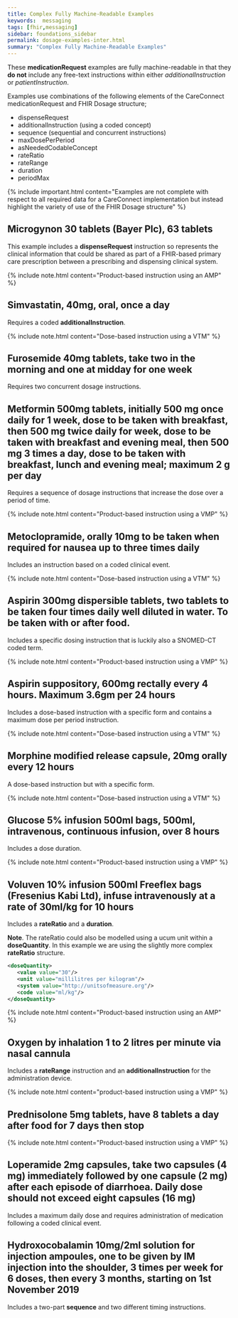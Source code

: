 ```yaml
---
title: Complex Fully Machine-Readable Examples
keywords:  messaging
tags: [fhir,messaging]
sidebar: foundations_sidebar
permalink: dosage-examples-inter.html
summary: "Complex Fully Machine-Readable Examples"
---
```



These **medicationRequest** examples are fully machine-readable in that they **do not** include any free-text instructions within either *additionalInstruction* or *patientInstruction*.

Examples use combinations of the following elements of the CareConnect medicationRequest and FHIR Dosage structure;
* dispenseRequest
* additionalInstruction (using a coded concept)
* sequence (sequential and concurrent instructions)
* maxDosePerPeriod
* asNeededCodableConcept
* rateRatio
* rateRange
* duration
* periodMax

{% include important.html content="Examples are not complete with respect to all required data for a CareConnect implementation but instead highlight the variety of use of the FHIR Dosage structure" %}

## Microgynon 30 tablets (Bayer Plc), 63 tablets ##

This example includes a **dispenseRequest** instruction so represents the clinical information that could be shared as part of a FHIR-based primary care prescription between a prescribing and dispensing clinical system.

{% include note.html content="Product-based instruction using an AMP" %}
<script src="https://gist.github.com/IOPS-DEV/46ea686c0956f3b3dfbc9174fe0264be.js"></script>

## Simvastatin, 40mg, oral, once a day ##

Requires a coded **additionalInstruction**.

{% include note.html content="Dose-based instruction using a VTM" %}
<script src="https://gist.github.com/IOPS-DEV/fb19cae01c43657194dfb1a77a850c1f.js"></script>

## Furosemide 40mg tablets, take two in the morning and one at midday for one week ##

Requires two concurrent dosage instructions. 

<script src="https://gist.github.com/IOPS-DEV/812bc65d9eb7c30891888e0dbda570bd.js"></script>

## Metformin 500mg tablets, initially 500 mg once daily for 1 week, dose to be taken with breakfast, then 500 mg twice daily for week, dose to be taken with breakfast and evening meal, then 500 mg 3 times a day, dose to be taken with breakfast, lunch and evening meal; maximum 2 g per day ##

Requires a sequence of dosage instructions that increase the dose over a period of time.

{% include note.html content="Product-based instruction using a VMP" %}
<script src="https://gist.github.com/IOPS-DEV/56fe2c774b9c772895cd702eeabcb128.js"></script>

## Metoclopramide, orally 10mg to be taken when required for nausea up to three times daily ##

Includes an instruction based on a coded clinical event.

{% include note.html content="Dose-based instruction using a VTM" %}
<script src="https://gist.github.com/IOPS-DEV/45bcc402fbeedc35099db6fa6085aa08.js"></script>

## Aspirin 300mg dispersible tablets, two tablets to be taken four times daily well diluted in water. To be taken with or after food. ##

Includes a specific dosing instruction that is luckily also a SNOMED-CT coded term. 

{% include note.html content="Product-based instruction using a VMP" %}
<script src="https://gist.github.com/IOPS-DEV/585c376d541e1a7835fa06f1e901fa87.js"></script>

## Aspirin suppository, 600mg rectally every 4 hours. Maximum 3.6gm per 24 hours ##

Includes a dose-based instruction with a specific form and contains a maximum dose per period instruction.

{% include note.html content="Dose-based instruction using a VTM" %}
<script src="https://gist.github.com/IOPS-DEV/d00ec0a22eb11e46357d248ed27d6ec7.js"></script>

## Morphine modified release capsule, 20mg orally every 12 hours ##

A dose-based instruction but with a specific form.

{% include note.html content="Dose-based instruction using a VTM" %}
<script src="https://gist.github.com/IOPS-DEV/f9b0b0f7f600f04d33d67e754c500692.js"></script>

## Glucose 5% infusion 500ml bags, 500ml, intravenous, continuous infusion, over 8 hours ##

Includes a dose duration.

{% include note.html content="Product-based instruction using a VMP" %}
<script src="https://gist.github.com/IOPS-DEV/509539f865054465a4f70d78e48bafe7.js"></script>

## Voluven 10% infusion 500ml Freeflex bags (Fresenius Kabi Ltd), infuse intravenously at a rate of 30ml/kg for 10 hours ##

Includes a **rateRatio** and a **duration**.

**Note**. The rateRatio could also be modelled using a ucum unit within a **doseQuantity**. In this example we are using the slightly more complex **rateRatio** structure.

```xml
<doseQuantity>
   <value value="30"/>
   <unit value="millilitres per kilogram"/>
   <system value="http://unitsofmeasure.org"/>
   <code value="ml/kg"/>
</doseQuantity>
```

{% include note.html content="Product-based instruction using an AMP" %}
<script src="https://gist.github.com/IOPS-DEV/6d107cc31ef17e3db0dfe6154b9ab41b.js"></script>

## Oxygen by inhalation 1 to 2 litres per minute via nasal cannula

Includes a **rateRange** instruction and an **additionalInstruction** for the administration device.

{% include note.html content="product-based instruction using a VMP" %}
<script src="https://gist.github.com/IOPS-DEV/d5d06b8a3e7117e194d2f92a93970fb8.js"></script>

## Prednisolone 5mg tablets, have 8 tablets a day after food for 7 days then stop ##

{% include note.html content="Product-based instruction using a VMP" %}
<script src="https://gist.github.com/IOPS-DEV/4a46edd308206475af59c0a418965f68.js"></script>

## Loperamide 2mg capsules, take two capsules (4 mg) immediately followed by one capsule (2 mg) after each episode of diarrhoea. Daily dose should not exceed eight capsules (16 mg) ##

Includes a maximum daily dose and requires administration of medication following a coded clinical event.

<script src="https://gist.github.com/IOPS-DEV/522f0fa2a4d0e262ebee98c9e8a6aa7c.js"></script>

## Hydroxocobalamin 10mg/2ml solution for injection ampoules, one to be given by IM injection into the shoulder, 3 times per week for 6 doses, then every 3 months, starting on 1st November 2019

Includes a two-part **sequence** and two different timing instructions.

<script src="https://gist.github.com/IOPS-DEV/73bf7eef079a6dff9eed68ff5d110570.js"></script>
